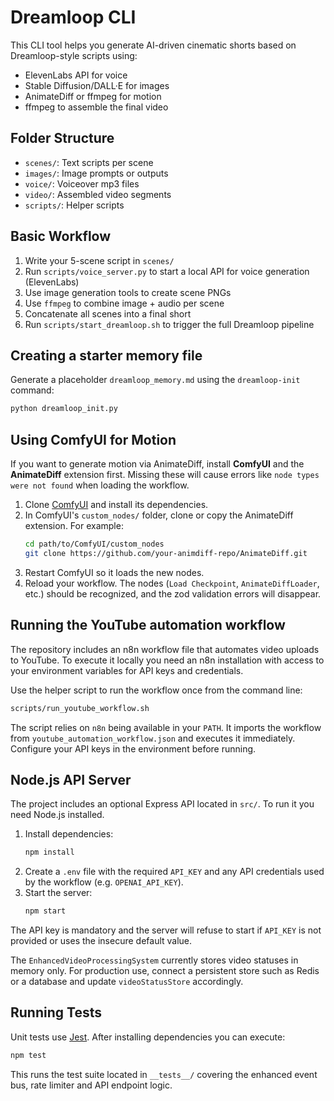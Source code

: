 # Dreamloop CLI

This CLI tool helps you generate AI-driven cinematic shorts based on Dreamloop-style scripts using:
- ElevenLabs API for voice
- Stable Diffusion/DALL·E for images
- AnimateDiff or ffmpeg for motion
- ffmpeg to assemble the final video

## Folder Structure
- `scenes/`: Text scripts per scene
- `images/`: Image prompts or outputs
- `voice/`: Voiceover mp3 files
- `video/`: Assembled video segments
- `scripts/`: Helper scripts

## Basic Workflow
1. Write your 5-scene script in `scenes/`
2. Run `scripts/voice_server.py` to start a local API for voice generation (ElevenLabs)
3. Use image generation tools to create scene PNGs
4. Use `ffmpeg` to combine image + audio per scene
5. Concatenate all scenes into a final short
6. Run `scripts/start_dreamloop.sh` to trigger the full Dreamloop pipeline

## Creating a starter memory file
Generate a placeholder `dreamloop_memory.md` using the `dreamloop-init` command:

```bash
python dreamloop_init.py
```

## Using ComfyUI for Motion
If you want to generate motion via AnimateDiff, install **ComfyUI** and the **AnimateDiff** extension first. Missing these will cause errors like `node types were not found` when loading the workflow.

1. Clone [ComfyUI](https://github.com/comfyanonymous/ComfyUI) and install its dependencies.
2. In ComfyUI's `custom_nodes/` folder, clone or copy the AnimateDiff extension. For example:
   ```bash
   cd path/to/ComfyUI/custom_nodes
   git clone https://github.com/your-animdiff-repo/AnimateDiff.git
   ```
3. Restart ComfyUI so it loads the new nodes.
4. Reload your workflow. The nodes (`Load Checkpoint`, `AnimateDiffLoader`, etc.) should be recognized, and the zod validation errors will disappear.

## Running the YouTube automation workflow
The repository includes an n8n workflow file that automates video uploads to YouTube.
To execute it locally you need an n8n installation with access to your environment
variables for API keys and credentials.

Use the helper script to run the workflow once from the command line:

```bash
scripts/run_youtube_workflow.sh
```

The script relies on `n8n` being available in your `PATH`. It imports the workflow
from `youtube_automation_workflow.json` and executes it immediately. Configure your
API keys in the environment before running.


## Node.js API Server

The project includes an optional Express API located in `src/`. To run it you need Node.js installed.

1. Install dependencies:
   ```bash
   npm install
   ```
2. Create a `.env` file with the required `API_KEY` and any API credentials used by the workflow (e.g. `OPENAI_API_KEY`).
3. Start the server:
   ```bash
   npm start
   ```

The API key is mandatory and the server will refuse to start if `API_KEY` is not provided or uses the insecure default value.

The `EnhancedVideoProcessingSystem` currently stores video statuses in memory only. For production use, connect a persistent store such as Redis or a database and update `videoStatusStore` accordingly.

## Running Tests

Unit tests use [Jest](https://jestjs.io/). After installing dependencies you can execute:

```bash
npm test
```

This runs the test suite located in `__tests__/` covering the enhanced event bus, rate limiter and API endpoint logic.

